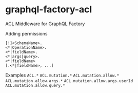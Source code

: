 # graphql-factory-acl
ACL Middleware for GraphQL Factory

Adding permissions

```
[!]<SchemaName>.
<*|OperationName>.
<*|fieldName>.
<*|args|query>.
<*|fieldName>
[.<*|fieldName>, ...]
```

Examples
`ACL.*`
`ACL.mutation.*`
`ACL.mutation.allow.*`
`ACL.mutation.allow.args.*`
`ACL.mutation.allow.args.userId`
`ACL.mutation.allow.query.*`